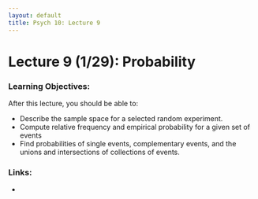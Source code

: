 ```yaml
---
layout: default
title: Psych 10: Lecture 9
---
```

# Lecture 9 (1/29): Probability

### Learning Objectives:
After this lecture, you should be able to:
* Describe the sample space for a selected random experiment.
* Compute relative frequency and empirical probability for a given set of events
* Find probabilities of single events, complementary events, and the unions and intersections of collections of events.

### Links:
* 
